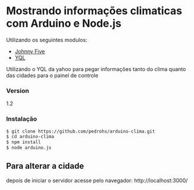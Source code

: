 # Mostrando informações climaticas com Arduino e Node.js

Utilizando os seguintes modulos:

  - [Johnny Five]
  - [YQL]

Utilizando o YQL da yahoo para pegar informações tanto do clima quanto das cidades para o painel de controle
### Version
1.2

### Instalação

```sh
$ git clone https://github.com/pedrohs/arduino-clima.git 
$ cd arduino-clima
$ npm install
$ node arduino.js
```

Para alterar a cidade  
--

depois de iniciar o servidor acesse pelo navegador: http://localhost:3000/


[Johnny Five]:https://github.com/rwaldron/johnny-five
[YQL]:https://github.com/rwaldron/johnny-five